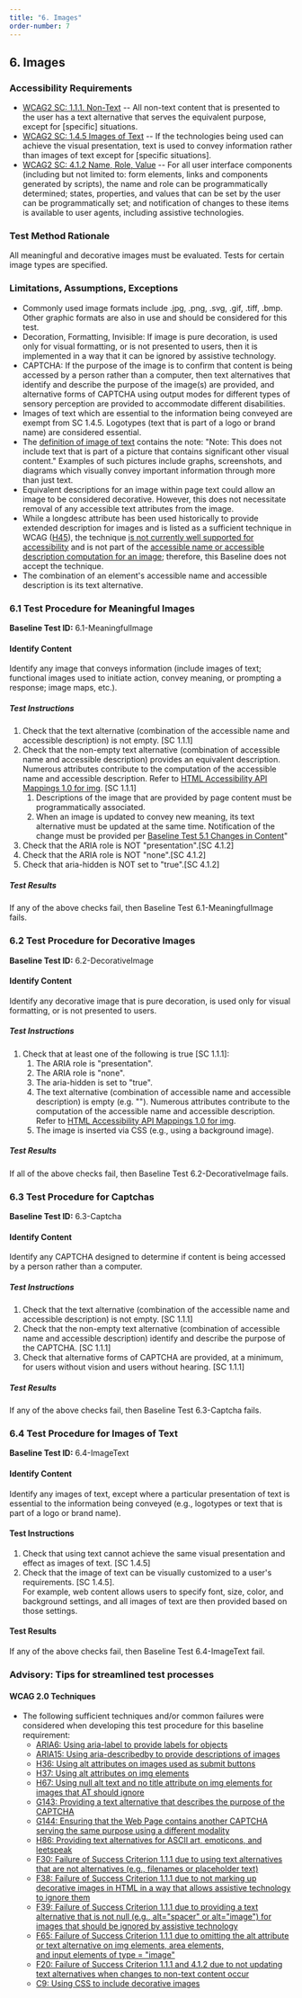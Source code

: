 ```yaml
---
title: "6. Images"
order-number: 7
---
```

## 6. Images

### Accessibility Requirements

-   [WCAG2 SC: 1.1.1. Non-Text](https://www.w3.org/TR/UNDERSTANDING-WCAG20/text-equiv-all.html) -- All non-text content that is presented to the user has a text alternative that serves the equivalent purpose, except for [specific] situations.
-   [WCAG2 SC: 1.4.5 Images of Text](https://www.w3.org/TR/UNDERSTANDING-WCAG20/visual-audio-contrast-text-presentation.html) -- If the technologies being used can achieve the visual presentation, text is used to convey information rather than images of text except for [specific situations].
-   [WCAG2 SC: 4.1.2 Name, Role, Value](https://www.w3.org/TR/UNDERSTANDING-WCAG20/ensure-compat-rsv.html) -- For all user interface components (including but not limited to: form elements, links and components generated by scripts), the name and role can be programmatically determined; states, properties, and values that can be set by the user can be programmatically set; and notification of changes to these items is available to user agents, including assistive technologies.

### Test Method Rationale

All meaningful and decorative images must be evaluated. Tests for certain image types are specified.

### Limitations, Assumptions, Exceptions

-   Commonly used image formats include .jpg, .png, .svg, .gif, .tiff, .bmp. Other graphic formats are also in use and should be considered for this test.
-   Decoration, Formatting, Invisible: If image is pure decoration, is used only for visual formatting, or is not presented to users, then it is implemented in a way that it can be ignored by assistive technology.
-   CAPTCHA: If the purpose of the image is to confirm that content is being accessed by a person rather than a computer, then text alternatives that identify and describe the purpose of the image(s) are provided, and alternative forms of CAPTCHA using output modes for different types of sensory perception are provided to accommodate different disabilities.
-   Images of text which are essential to the information being conveyed are exempt from SC 1.4.5. Logotypes (text that is part of a logo or brand name) are considered essential.
-   The [definition of image of text](https://www.w3.org/TR/UNDERSTANDING-WCAG20/visual-audio-contrast-text-presentation.html#images-of-textdef) contains the note: "Note: This does not include text that is part of a picture that contains significant other visual content." Examples of such pictures include graphs, screenshots, and diagrams which visually convey important information through more than just text.
-   Equivalent descriptions for an image within page text could allow an image to be considered decorative. However, this does not necessitate removal of any accessible text attributes from the image.
-   While a longdesc attribute has been used historically to provide extended description for images and is listed as a sufficient technique in WCAG ([H45](http://www.w3.org/TR/WCAG20-TECHS/H45.html)), the technique [is not currently well supported for accessibility](https://webaim.org/techniques/alttext/longdesctestcases.htm) and is not part of the [accessible name or accessible description computation for an image](https://www.w3.org/TR/html-aam-1.0/#img-element); therefore, this Baseline does not accept the technique.
-   The combination of an element's accessible name and accessible description is its text alternative. 

### 6.1 Test Procedure for Meaningful Images
**Baseline Test ID:** 6.1-MeaningfulImage

#### Identify Content
<p id="1IC">Identify any image that conveys information (include images of text; functional images used to initiate action, convey meaning, or prompting a response; image maps, etc.).</p>

##### Test Instructions
<ol id="1TI">
    <li id="1TI-1">Check that the text alternative (combination of the accessible name and accessible description) is not empty. [SC 1.1.1]</li>
    <li id="1TI-2">Check that the non-empty text alternative (combination of accessible name and accessible description) provides an equivalent description. Numerous attributes contribute to the computation of the accessible name and accessible description. Refer to <a href="https://www.w3.org/TR/html-aam-1.0/#img-element" target="_blank" rel="noopener">HTML Accessibility API Mappings 1.0 for img</a>. [SC 1.1.1]
    <ol>
        <li id="1TI-2i">Descriptions of the image that are provided by page content must be programmatically associated.</li>
        <li id="1TI-2ii">When an image is updated to convey new meaning, its text alternative must be updated at the same time. Notification of the change must be provided per <a href="../05Changing/#51-test-procedure-for-changes-in-content">Baseline Test 5.1 Changes in Content</a>"</li>
    </ol></li>
    <li id="1TI-3">Check that the ARIA role is NOT "presentation".[SC 4.1.2]</li>
    <li id="1TI-4">Check that the ARIA role is NOT "none".[SC 4.1.2]</li>
    <li id="1TI-5">Check that aria-hidden is NOT set to "true".[SC 4.1.2]</li>
</ol>

##### Test Results
<p id="1TR">If any of the above checks fail, then Baseline Test 6.1-MeaningfulImage fails.</p>

### 6.2 Test Procedure for Decorative Images
**Baseline Test ID:** 6.2-DecorativeImage

#### Identify Content
<p id="2IC">Identify any decorative image that is pure decoration, is used only for visual formatting, or is not presented to users.</p>

##### Test Instructions
<ol>
<li id="2TI-1">Check that at least one of the following is true [SC 1.1.1]:
    <ol>
        <li id="2TI-1a">The ARIA role is "presentation".</li>
        <li id="2TI-1b">The ARIA role is "none".</li>
        <li id="2TI-1c">The aria-hidden is set to "true".</li>
        <li id="2TI-1d">The text alternative (combination of accessible name and accessible description) is empty (e.g. ""). Numerous attributes contribute to the computation of the accessible name and accessible description. Refer to <a href="https://www.w3.org/TR/html-aam-1.0/#img-element" target="_blank" rel="noopener">HTML Accessibility API Mappings 1.0 for img</a>.</li>
        <li id="2TI-1e">The image is inserted via CSS (e.g., using a background image).</li>
    </ol>
</li>
</ol>

##### Test Results
<p id="2TR">If all of the above checks fail, then Baseline Test 6.2-DecorativeImage fails.</p>

### 6.3 Test Procedure for Captchas
**Baseline Test ID:** 6.3-Captcha

#### Identify Content
<p id="3IC">Identify any CAPTCHA designed to determine if content is being accessed by a person rather than a computer.</p>

##### Test Instructions
<ol id="3TI">
    <li id="3TI-1">Check that the text alternative (combination of the accessible name and accessible description) is not empty. [SC 1.1.1]</li>
    <li id="3TI-2">Check that the non-empty text alternative (combination of accessible name and accessible description) identify and describe the purpose of the CAPTCHA. [SC 1.1.1]</li>
    <li id="3TI-3">Check that alternative forms of CAPTCHA are provided, at a minimum, for users without vision and users without hearing. [SC 1.1.1]</li>
</ol>

##### Test Results
<p id="3TR">If any of the above checks fail, then Baseline Test 6.3-Captcha fails.</p>

### 6.4 Test Procedure for Images of Text
**Baseline Test ID:** 6.4-ImageText
#### Identify Content
<p id="4IC">Identify any images of text, except where a particular presentation of text is essential to the information being conveyed (e.g., logotypes or text that is part of a logo or brand name).</p>

#### Test Instructions
<ol id="4TI">
    <li id="4TI-1">Check that using text cannot achieve the same visual presentation and effect as images of text. [SC 1.4.5]</li>
    <li id="4TI-2">Check that the image of text can be visually customized to a user's requirements. [SC 1.4.5]. <br>
    For example, web content allows users to specify font, size, color, and background settings, and all images of text are then provided based on those settings.</li>
</ol>

#### Test Results
<p id="4TR">If any of the above checks fail, then Baseline Test 6.4-ImageText fail.</p>


### Advisory: Tips for streamlined test processes

#### WCAG 2.0 Techniques
-   The following sufficient techniques and/or common failures were considered when developing this test procedure for this baseline requirement:
    -   [ARIA6: Using aria-label to provide labels for objects](https://www.w3.org/TR/WCAG20-TECHS/ARIA6.html)
    -   [ARIA15: Using aria-describedby to provide descriptions of images](https://www.w3.org/TR/WCAG20-TECHS/ARIA15.html)
    -   [H36: Using alt attributes on images used as submit buttons](https://www.w3.org/TR/WCAG20-TECHS/H36.html)
    -   [H37: Using alt attributes on img elements](https://www.w3.org/TR/WCAG20-TECHS/H37.html)
    -   [H67: Using null alt text and no title attribute on img elements for images that AT should ignore](https://www.w3.org/TR/WCAG20-TECHS/H67.html)
    -   [G143: Providing a text alternative that describes the purpose of the CAPTCHA](https://www.w3.org/TR/WCAG20-TECHS/G143.html)
    -   [G144: Ensuring that the Web Page contains another CAPTCHA serving the same purpose using a different modality](https://www.w3.org/TR/WCAG20-TECHS/G144.html)
    -   [H86: Providing text alternatives for ASCII art, emoticons, and leetspeak](https://www.w3.org/TR/WCAG20-TECHS/H86.html)
    -   [F30: Failure of Success Criterion 1.1.1 due to using text alternatives that are not alternatives (e.g., filenames or placeholder text)](https://www.w3.org/TR/WCAG20-TECHS/F30.html)
    -   [F38: Failure of Success Criterion 1.1.1 due to not marking up decorative images in HTML in a way that allows assistive technology to ignore them](https://www.w3.org/TR/WCAG20-TECHS/F38.html)
    -   [F39: Failure of Success Criterion 1.1.1 due to providing a text alternative that is not null (e.g., alt="spacer" or alt="image") for images that should be ignored by assistive technology](https://www.w3.org/TR/WCAG20-TECHS/F39.html)
    -   [F65: Failure of Success Criterion 1.1.1 due to omitting the alt attribute or text alternative on img elements, area elements, and input elements of type = "image"](https://www.w3.org/TR/WCAG20-TECHS/F65.html)
    -   [F20: Failure of Success Criterion 1.1.1 and 4.1.2 due to not updating text alternatives when changes to non-text content occur](https://www.w3.org/TR/2016/NOTE-WCAG20-TECHS-20161007/F20.html)
    -   [C9: Using CSS to include decorative images](http://www.w3.org/TR/WCAG20-TECHS/C9.html)

